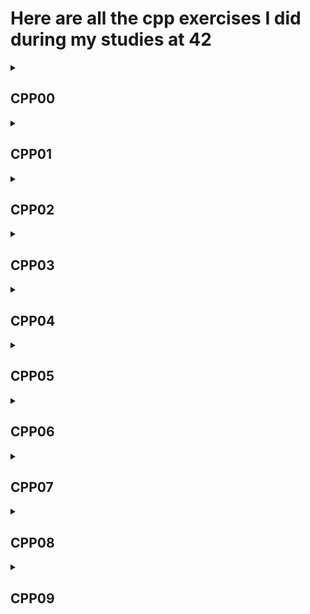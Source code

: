 # Here are all the cpp exercises I did during my studies at 42

<details>
<summary><h2>CPP00</h2></summary>

### [SUBJECT](https://cdn.intra.42.fr/pdf/pdf/165430/fr.subject.pdf)

### [EXERCICES](https://github.com/Cimeci/CPP_modules_42/tree/main/CPP00)

</details>
<details>
<summary><h2>CPP01</h2></summary>
  
### [SUBJECT](https://cdn.intra.42.fr/pdf/pdf/166702/en.subject.pdf)

### [EXERCICES](https://github.com/Cimeci/CPP_modules_42/tree/main/CPP01)

</details>
<details>
<summary><h2>CPP02</h2></summary>
  
### [SUBJECT](https://cdn.intra.42.fr/pdf/pdf/165432/fr.subject.pdf)

### [EXERCICES](https://github.com/Cimeci/CPP_modules_42/tree/main/CPP02)

</details>
<details>
<summary><h2>CPP03</h2></summary>
  
### [SUBJECT](https://cdn.intra.42.fr/pdf/pdf/153657/en.subject.pdf)

### [EXERCICES](https://github.com/Cimeci/CPP_modules_42/tree/main/CPP03)

</details>
<details>
<summary><h2>CPP04</h2></summary>
  
### [SUBJECT](https://cdn.intra.42.fr/pdf/pdf/153822/fr.subject.pdf)

### [EXERCICES](https://github.com/Cimeci/CPP_modules_42/tree/main/CPP04)

</details>
<details>
<summary><h2>CPP05</h2></summary>
  
### [SUBJECT](https://cdn.intra.42.fr/pdf/pdf/156652/en.subject.pdf)

### [EXERCICES](https://github.com/Cimeci/CPP_modules_42/tree/main/CPP05)

</details>
<details>
<summary><h2>CPP06</h2></summary>
  
### [SUBJECT](https://cdn.intra.42.fr/pdf/pdf/163142/en.subject.pdf)

### [EXERCICES](https://github.com/Cimeci/CPP_modules_42/tree/main/CPP06)

</details>
<details>
<summary><h2>CPP07</h2></summary>
  
### [SUBJECT](https://cdn.intra.42.fr/pdf/pdf/164418/en.subject.pdf)

### [EXERCICES](https://github.com/Cimeci/CPP_modules_42/tree/main/CPP07)

</details>
<details>
<summary><h2>CPP08</h2></summary>
  
### [SUBJECT](https://cdn.intra.42.fr/pdf/pdf/164417/en.subject.pdf)

### [EXERCICES](https://github.com/Cimeci/CPP_modules_42/tree/main/CPP08)

</details>
<details>
<summary><h2>CPP09</h2></summary>
  
### [SUBJECT](https://cdn.intra.42.fr/pdf/pdf/163905/fr.subject.pdf)

### [EXERCICES](https://github.com/Cimeci/CPP_modules_42/tree/main/CPP09)

</details>
